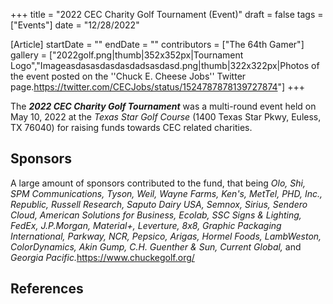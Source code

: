 +++
title = "2022 CEC Charity Golf Tournament (Event)"
draft = false
tags = ["Events"]
date = "12/28/2022"

[Article]
startDate = ""
endDate = ""
contributors = ["The 64th Gamer"]
gallery = ["2022golf.png|thumb|352x352px|Tournament Logo","Imageasdasasdasdasdadsasdasd.png|thumb|322x322px|Photos of the event posted on the ''Chuck E. Cheese Jobs'' Twitter page.<ref>https://twitter.com/CECJobs/status/1524787878139727874</ref>"]
+++

The <b><i>2022 CEC Charity Golf Tournament</b></i> was a multi-round event held on May 10, 2022 at the <i>Texas Star Golf Course</i> (1400 Texas Star Pkwy, Euless, TX 76040) for raising funds towards CEC related charities.

<h2> Sponsors </h2>

A large amount of sponsors contributed to the fund, that being <i>Olo, Shi, SPM Communications, Tyson, Weil, Wayne Farms, Ken's, MetTel, PHD, Inc., Republic, Russell Research, Saputo Dairy USA, Semnox, Sirius, Sendero Cloud, American Solutions for Business, Ecolab, SSC Signs & Lighting, FedEx, J.P.Morgan, Material+, Leverture, 8x8, Graphic Packaging International, Parkway, NCR, Pepsico, Arigas, Hormel Foods, LambWeston, ColorDynamics, Akin Gump, C.H. Guenther & Sun, Current Global,</i> and <i>Georgia Pacific.</i><ref>https://www.chuckegolf.org/</ref>

<h2> References </h2>